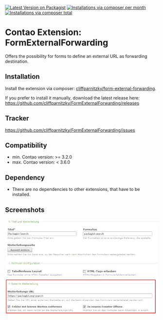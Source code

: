 [![Latest Version on Packagist](http://img.shields.io/packagist/v/cliffparnitzky/form-external-forwarding.svg?style=flat)](https://packagist.org/packages/cliffparnitzky/form-external-forwarding)
[![Installations via composer per month](http://img.shields.io/packagist/dm/cliffparnitzky/form-external-forwarding.svg?style=flat)](https://packagist.org/packages/cliffparnitzky/form-external-forwarding)
[![Installations via composer total](http://img.shields.io/packagist/dt/cliffparnitzky/form-external-forwarding.svg?style=flat)](https://packagist.org/packages/cliffparnitzky/form-external-forwarding)

Contao Extension: FormExternalForwarding
========================================

Offers the possibility for forms to define an external URL as forwarding destination.


Installation
------------

Install the extension via composer: [cliffparnitzky/form-external-forwarding](https://packagist.org/packages/cliffparnitzky/form-external-forwarding).

If you prefer to install it manually, download the latest release here: https://github.com/cliffparnitzky/FormExternalForwarding/releases


Tracker
-------

https://github.com/cliffparnitzky/FormExternalForwarding/issues


Compatibility
-------------

- min. Contao version: >= 3.2.0
- max. Contao version: <  3.6.0


Dependency
----------

- There are no dependencies to other extensions, that have to be installed.


Screenshots
-----------

![Screenshot](screenshot.jpg)